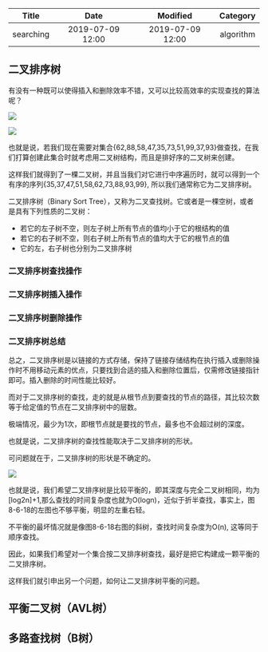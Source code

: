 | Title                | Date             | Modified         | Category          |
|:--------------------:|:----------------:|:----------------:|:-----------------:|
| searching            | 2019-07-09 12:00 | 2019-07-09 12:00 | algorithm         |



## 二叉排序树


有没有一种既可以使得插入和删除效率不错，又可以比较高效率的实现查找的算法呢？


![](./images/searching_08.png)

![](./images/searching_09.png)



也就是说，若我们现在需要对集合{62,88,58,47,35,73,51,99,37,93}做查找，在我们打算创建此集合时就考虑用二叉树结构，而且是排好序的二叉树来创建。

这样我们就得到了一棵二叉树，并且当我们对它进行中序遍历时，就可以得到一个有序的序列{35,37,47,51,58,62,73,88,93,99}, 所以我们通常称它为二叉排序树。

二叉排序树（Binary Sort Tree），又称为二叉查找树。它或者是一棵空树，或者是具有下列性质的二叉树：
- 若它的左子树不空，则左子树上所有节点的值均小于它的根结构的值
- 若它的右子树不空，则右子树上所有节点的值均大于它的根节点的值
- 它的左，右子树也分别为二叉排序树


### 二叉排序树查找操作
### 二叉排序树插入操作
### 二叉排序树删除操作
### 二叉排序树总结

总之，二叉排序树是以链接的方式存储，保持了链接存储结构在执行插入或删除操作时不用移动元素的优点，只要找到合适的插入和删除位置后，仅需修改链接指针即可。插入删除的时间性能比较好。

而对于二叉排序树的查找，走的就是从根节点到要查找的节点的路径，其比较次数等于给定值的节点在二叉排序树中的层数。

极端情况，最少为1次，即根节点就是要找的节点，最多也不会超过树的深度。

也就是说，二叉排序树的查找性能取决于二叉排序树的形状。

可问题就在于，二叉排序树的形状是不确定的。

![](./images/searching_10.png)

也就是说，我们希望二叉排序树是比较平衡的，即其深度与完全二叉树相同，均为[log2n]+1,那么查找的时间复杂度也就为O(logn)，近似于折半查找，事实上，图8-6-18的左图也不够平衡，明显的左重右轻。

不平衡的最坏情况就是像图8-6-18右图的斜树，查找时间复杂度为O(n), 这等同于顺序查找。

因此，如果我们希望对一个集合按二叉排序树查找，最好是把它构建成一颗平衡的二叉排序树。

这样我们就引申出另一个问题，如何让二叉排序树平衡的问题。




## 平衡二叉树（AVL树）


## 多路查找树（B树）

